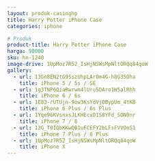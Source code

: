 ```yaml
---
layout: produk-casinghp
title: Harry Potter iPhone Case
categories: iphone

# Produk
product-title: Harry Potter iPhone Case
harga: 90000
sku: hn-1240
image-drive: 1UpMoz7R52_IsHjNSWsMpNltORQq84qoW
gallery:
  - url: 13Gn8EN2tG9SszUhpLAr0m4G-h8G35Oha
    title: iPhone 5 / 5s / SE
  - url: 1g3TNP6QiaRwrwm4lUru5DAro1W5alRhh
    title: iPhone 6 / 6s
  - url: 1E83-rUTUjn-9ow3KsYdVjDBypUm_4tKB
    title: iPhone 6 Plus / 6s Plus
  - url: 1Yqe96KVsnxsJLKHEcxD1S8YFd_SON0nr
    title: iPhone 7 / 8
  - url: 12G_T0IQbKKwQB1uFCEFY2bLFsFVVOnS1
    title: iPhone 7 Plus / 8 Plus
  - url: 1UpMoz7R52_IsHjNSWsMpNltORQq84qoW
    title: iPhone X
---
```


